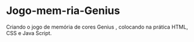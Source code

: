 # Jogo-mem-ria-Genius
Criando o jogo de memória de cores Genius ,  colocando na prática HTML, CSS e Java Script.
